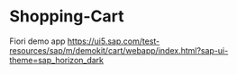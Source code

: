 # Shopping-Cart
Fiori demo app https://ui5.sap.com/test-resources/sap/m/demokit/cart/webapp/index.html?sap-ui-theme=sap_horizon_dark


